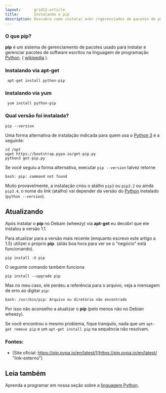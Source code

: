 ```yaml
---
layout:      grid12-article
title:       Instalando o pip
description: Descubra como instalar o<br />gerenciados de pacotes do python<br />no Linux
---
```


### O que pip?

__pip__ é um sistema de gerenciamento de pacotes usado para instalar e gerenciar pacotes de software escritos na
linguagem de programação [Python](/python/).
( [wikipedia](http://pt.wikipedia.org/wiki/Pip_%28Python%29 "link-externo") ).


### Instalando via apt-get

     apt-get install python-pip

### Instalando via yum

     yum install python-pip

### Qual versão foi instalada?

    pip --version


Uma forma alternativa de instalação indicada para quem usa o [Python 3](/linux/cookbook/python) é a seguinte:

    cd /opt
    wget https://bootstrap.pypa.io/get-pip.py
    python3 get-pip.py

Se você seguiu a forma alternativa, executar `pip --version` talvez retorne

    bash: pip: command not found

Muito provavelmente, a instalação criou o atalho `pip3` ou `pip3.2` ou ainda `pip3.4`, o nome do link (atalho) vai 
depender da versão do [Python](/linux/cookbook/python) instalado (`python --version`).



Atualizando
---

Após instalar o __pip__ no Debain (wheezy) via __apt-get__ eu decobri que ele instalou a versão 1.1.

Para atualizar para a versão mais recente (enquanto escrevo este artigo a 1.5) utilizei o próprio __pip__.
(aliás boa hora para ver se o "negócio" está funcionando).

    pip install -U pip

O seguinte comando também funciona

    pip install --upgrade pip

Mas no meu caso, ele perdeu a referência para o arquivo, veja a mensagem de erro ao digitar `pip`:

    bash: /usr/bin/pip: Arquivo ou diretório não encontrado

Por isso não aconselho a atualizar o __pip__ (pelo menos não no Debian wheezy).


Se você encontrou o mesmo problema, fique tranquilo, nada que um `apt-get remove pip` e um `apt-get install pip` na sequência
não resolvam.


### Fontes:

- [Site oficial: https://pip.pypa.io/en/latest/](https://pip.pypa.io/en/latest/ "link-externo")


Leia também
---

Aprenda a programar em nossa seção sobre a [linguagem Python](/python/).